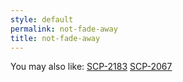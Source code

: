 ```yaml
---
style: default
permalink: not-fade-away
title: not-fade-away
---
```

You may also like:
[SCP-2183](http://scp-wiki.net/scp-2183)
[SCP-2067](http://scp-wiki.net/scp-2067)